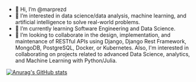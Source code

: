 - 👋 Hi, I’m @marprezd
- 👀 I’m interested in data science/data analysis, machine learning, and artificial intelligence to solve real-world problems.
- 🌱 I’m currently learning Software Engineering and Data Science.
- 💞️ I’m looking to collaborate in the design, implementation, and maintenance of RESTful APIs using Django, Django Rest Framework, MongoDB, PostgreSQL, Docker, 
or Kubernetes. Also, I'm interested in collaborating on projects related to advanced Data Science, analytics, and Machine Learning with Python/Julia.

[![Anurag's GitHub stats](https://github-readme-stats.vercel.app/api?username=marprezd)](https://github.com/anuraghazra/github-readme-stats)
<!---
marprezd/marprezd is a ✨ special ✨ repository because its `README.md` (this file) appears on your GitHub profile.
You can click the Preview link to take a look at your changes.
--->
